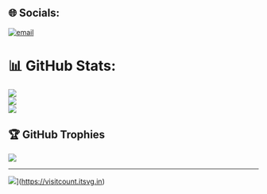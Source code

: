 
## 🌐 Socials:
[![email](https://img.shields.io/badge/Email-D14836?logo=gmail&logoColor=white)](mailto:gonzales.johncris01@gmail.com) 

# 📊 GitHub Stats:
![](https://github-readme-stats.vercel.app/api?username=DFLTPLYR&theme=synthwave&hide_border=true&include_all_commits=true&count_private=true)<br/>
![](https://nirzak-streak-stats.vercel.app/?user=DFLTPLYR&theme=synthwave&hide_border=true)<br/>
![](https://github-readme-stats.vercel.app/api/top-langs/?username=DFLTPLYR&theme=synthwave&hide_border=true&include_all_commits=true&count_private=true&layout=compact)

## 🏆 GitHub Trophies
![](https://github-profile-trophy.vercel.app/?username=DFLTPLYR&theme=radical&no-frame=false&no-bg=false&margin-w=4)

---
![](https://visitcount.itsvg.in/api?id=DFLTPLYR&icon=2&color=0)](https://visitcount.itsvg.in)

<!-- Proudly created with GPRM ( https://gprm.itsvg.in ) -->
